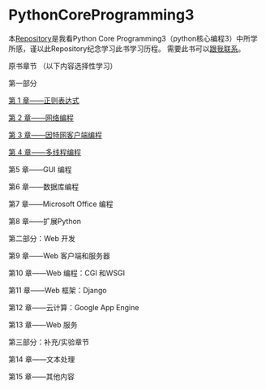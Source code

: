 # PythonCoreProgramming3
本[Repository](https://github.com/geyixin/PythonCoreProgramming3)是我看Python Core Programming3（python核心编程3）中所学所感，谨以此Repository纪念学习此书学习历程。
需要此书可以[跟我联系](geyixin777@163.com)。

原书章节
（以下内容选择性学习）

第一部分

[第 1 章——正则表达式](https://github.com/geyixin/PythonCoreProgramming3/tree/master/chapter1)

[第 2 章——网络编程](https://github.com/geyixin/PythonCoreProgramming3/tree/master/chapter2)

[第 3 章——因特网客户端编程](https://github.com/geyixin/PythonCoreProgramming3/tree/master/chapter3)

[第 4 章——多线程编程](https://github.com/geyixin/PythonCoreProgramming3/tree/master/chapter4)

第5 章——GUI 编程

第6 章——数据库编程

第7 章——Microsoft Office 编程

第8 章——扩展Python

第二部分：Web 开发

第9 章——Web 客户端和服务器

第10 章——Web 编程：CGI 和WSGI

第11 章——Web 框架：Django

第12 章——云计算：Google App Engine

第13 章——Web 服务

第三部分：补充/实验章节

第14 章——文本处理

第15 章——其他内容


